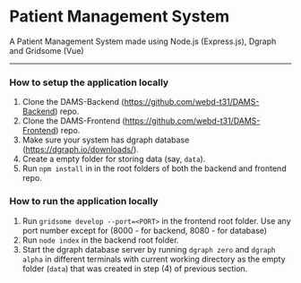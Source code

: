 # Patient Management System

A Patient Management System made using Node.js (Express.js), Dgraph and Gridsome (Vue)

____

### How to setup the application locally

1) Clone the DAMS-Backend (https://github.com/webd-t31/DAMS-Backend) repo.
2) Clone the DAMS-Frontend (https://github.com/webd-t31/DAMS-Frontend) repo.
3) Make sure your system has dgraph database (https://dgraph.io/downloads/).
4) Create a empty folder for storing data (say, `data`).
5) Run `npm install` in in the root folders of both the backend and frontend repo.

### How to run the application locally

1) Run `gridsome develop --port=<PORT>` in the frontend root folder. Use any port number except for (8000 - for backend, 8080 - for database)
2) Run `node index` in the backend root folder.
3) Start the dgraph database server by running `dgraph zero` and `dgraph alpha` in different terminals with current working directory as the empty folder (`data`) that was created in step (4) of previous section.
